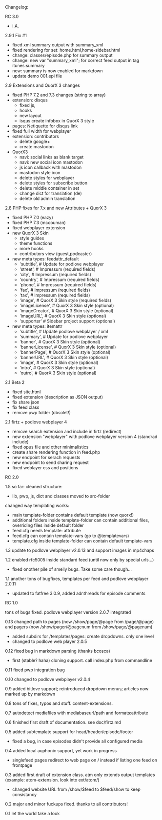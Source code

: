 Changelog:

RC 3.0
- i.A.

2.9.1 Fix #1
- fixed xml summary output with summary_xml
- fixed rendering for set: home.html,home-sidebar.html
- change: classes/episode.php for summary output
- change: new var "summary_xml"; for correct feed output in tag itunes:summary
- new: summary is now enabled for markdown
- update demo 001.epi file

2.9 Extensions and QuorX 3 changes
- fixed PHP 7.2 and 7.3 changes (string to array)
- extension: disqus
  - fixed js,
  - hooks
  - new layout
  - isqus create infobox in QuorX 3 style
- pages: Netiquette for disqus link
- fixed full width for webplayer
- extension: contributors
  - delete google+
  - create mastodon
- QuorX3
  - navi: social links as blank target
  - navi: new social icon mastodon
  - js icon callback with mastodon
  - mastodon style icon
  - delete styles for webplayer
  - delete styles for subscribe button
  - delete middle container in set
  - change dict for translation (de)
  - delete old admin translation

2.8 PHP fixes for 7.x and new Attributes + QuorX 3
- fixed PHP 7.0 (eazy)
- fixed PHP 7.3 (mccouman)
- fixed webplayer extension
- new QuorX 3 Skin
  - style guides
  - theme functions
  - more hooks
  - contributors view (guest,podcaster)
- new meta types: feedattr_default
  - 'subtitle',         # Update for podlove webplayer
  - 'street',           # Impressum (required fields)
  - 'city',             # Impressum (required fields)
  - 'country',          # Impressum (required fields)
  - 'phone',            # Impressum (required fields)
  - 'fax',              # Impressum (required fields)
  - 'tax',              # Impressum (required fields)
  - 'image',            # QuorX 3 Skin style (required fields)
  - 'imageLicense',     # QuorX 3 Skin style (optional)
  - 'imageCreator',     # QuorX 3 Skin style (optional)
  - 'imageURL',         # QuorX 3 Skin style (optional)
  - 'supporter'         # Sidebar project support (optional)
- new meta types: itemattr
  - 'subtitle',         # Update podlove webplayer / xml
  - 'summary',          # Update for podlove webplayer
  - 'banner',           # QuorX 3 Skin style (optional)
  - 'bannerLicense',    # QuorX 3 Skin style (optional)
  - 'bannerPage',       # QuorX 3 Skin style (optional)
  - 'bannerURL',        # QuorX 3 Skin style (optional)
  - 'image',            # QuorX 3 Skin style (optional)
  - 'intro',            # QuorX 3 Skin style (optional)
  - 'outro',            # QuorX 3 Skin style (optional)

2.1 Beta 2
- fixed site.html
- fixed extension (description as JSON output)
- fix share json
- fix feed class
- remove pwp folder (obsolet!)

2.1 firtz + podlove webplayer 4
- remove search extension and include in firtz (redirect)
- new extension "webplayer" with podlove webplayer version 4 (standrad include)
- fixed opus file and other minimalistics
- create share rendering function in feed.php
- new endpoint for serach requests
- new endpoint to send sharing request
- fixed weblayer css and positions

RC 2.0

1.5 so far:
cleaned structure:
- lib, pwp, js, dict and classes moved to src-folder

changed way templating works:
- main template-folder contains default template (now quorx!)
- additional folders inside template-folder can contain additional files, overriding files inside default folder
- feed.cfg needs template: attribute
- feed.cfg can contain template-vars (go to @templatevars)
- template.cfg inside template-folder can contain default template-vars

1.3 update to podlove webplayer v2.0.13 and support images in mp4chaps

1.2 enabled rfc5005 inside standard feed (until now only by special urls...)
- fixed onother pile of smelly bugs. Take some care though...

1.1 another tons of bugfixes, templates per feed and podlove webplayer 2.0.11
- updated to fatfree 3.0.9, added adnthreads for episode comments

RC 1.0

tons of bugs fixed. podlove webplayer version 2.0.7 integrated

0.13 changed path to pages (now /show/page/@page from /page/@page) and pagers (now /show/pager/@pagenum from /show/page/@pagenum)
- added subdirs for /templates/pages: create dropdowns. only one level
- changed to podlove web player 2.0.5

0.12 fixed bug in markdown parsing (thanks bcosca)
- first (stable? haha) cloning support. call index.php from commandline

0.11 fixed pwp integration bug

0.10 changed to podlove webplayer v2.0.4

0.9 added bitlove support; reintroduced dropdown menus; articles now marked up by markdown

0.8 tons of fixes, typos and stuff. content-extensions.

0.7 autodetect mediafiles with mediabaseurl/path and formats:attribute

0.6 finished first draft of documentation. see doc/firtz.md

0.5 added subtemplate support for head/header/episode/footer
- fixed a bug, in case episodes didn't provide all configured media

0.4 added local auphonic support, yet work in progress
- singlefeed pages redirect to web page on / instead if listing one feed on frontpage

0.3 added first draft of extension class. atm only extends output templates (example: atom-extension. look into ext/atom/)
- changed website URL from /show/$feed to $feed/show to keep consistancy

0.2 major and minor fuckups fixed. thanks to all contributors!

0.1 let the world take a look
